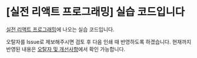 # [실전 리액트 프로그래밍] 실습 코드입니다

[실전 리액트 프로그래밍](https://book.naver.com/bookdb/book_detail.nhn?bid=15008532)에 나오는 실습 코드입니다.

오탈자를 Issue로 제보해주시면 검토 후 다음 인쇄 때 반영하도록 하겠습니다. 현재까지 반영된 내용은 [오탈자 및 개선사항](https://github.com/landvibe/book-react/blob/master/corrections.md)에서 확인 가능합니다.
